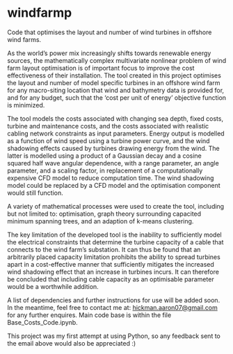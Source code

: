 # windfarmp
Code that optimises the layout and number of wind turbines in offshore wind farms.

As the world’s power mix increasingly shifts towards renewable energy sources, the mathematically
complex multivariate nonlinear problem of wind farm layout optimisation is of important focus to
improve the cost effectiveness of their installation. The tool created in this project optimises
the layout and number of model specific turbines in an offshore wind farm for any macro-siting location
that wind and bathymetry data is provided for, and for any budget, such that the ‘cost per unit of energy’
objective function is minimized.

The tool models the costs associated with changing sea depth, fixed costs, turbine and maintenance costs,
and the costs associated with realistic cabling network constraints as input parameters. Energy output is
modelled as a function of wind speed using a turbine power curve, and the wind shadowing effects caused by
turbines drawing energy from the wind. The latter is modelled using a product of a Gaussian decay and a cosine
squared half wave angular dependence, with a range parameter, an angle parameter, and a scaling factor, in
replacement of a computationally expensive CFD model to reduce computation time. The wind shadowing model
could be replaced by a CFD model and the optimisation component would still function.

A variety of mathematical processes were used to create the tool, including but not limited to: optimisation,
graph theory surrounding capacited minimum spanning trees, and an adaption of k-means clustering.

The key limitation of the developed tool is the inability to sufficiently model the electrical constraints
that determine the turbine capacity of a cable that connects to the wind farm’s substation. It can thus be found
that an arbitrarily placed capacity limitation prohibits the ability to spread turbines apart in a cost-effective
manner that sufficiently mitigates the increased wind shadowing effect that an increase in turbines incurs.
It can therefore be concluded that including cable capacity as an optimisable parameter would be a worthwhile addition.

A list of dependencies and further instructions for use will be added soon. In the meantime, feel free to contact me at:
hickman.aaron07@gmail.com for any further enquires. Main code base is within the file Base_Costs_Code.ipynb.

This project was my first attempt at using Python, so any feedback sent to the email above would also be appreciated :)
